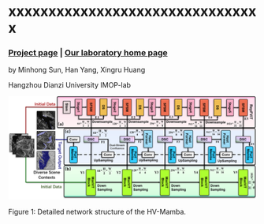 # xxxxxxxxxxxxxxxxxxxxxxxxxxxxxxxx

### [Project page](https://github.com/IMOP-lab/Depo-Net) | [Our laboratory home page](https://github.com/IMOP-lab) 

by Minhong Sun, Han Yang, Xingru Huang

Hangzhou Dianzi University IMOP-lab

<div align=left>
  <img src="Images/image_Depo.png">
</div>
<p align=left>
  Figure 1: Detailed network structure of the HV-Mamba.
</p>
